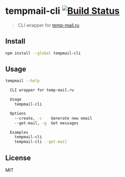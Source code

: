 # tempmail-cli [![Build Status][travis-image]][travis-url]

> CLI wrapper for [temp-mail.ru][temp-mail]

## Install

```sh
npm install --global tempmail-cli
```

## Usage

```sh
tempmail --help

  CLI wrapper for temp-mail.ru

  Usage
    tempmail-cli

  Options
    --create, -c    Generate new email
    --get-mail, -g  Get messages

  Examples
    tempmail-cli
    tempmail-cli --get-mail
```

## License

MIT

[travis-url]: https://travis-ci.org/andrepolischuk/tempmail-cli
[travis-image]: https://travis-ci.org/andrepolischuk/tempmail-cli.svg?branch=master

[temp-mail]: https://temp-mail.ru
